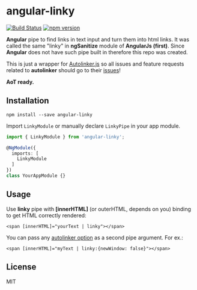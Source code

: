 # angular-linky
[![Build Status](https://travis-ci.org/dzonatan/angular-linky.svg?branch=master)](https://travis-ci.org/dzonatan/angular-linky)
[![npm version](https://badge.fury.io/js/angular-linky.svg)](https://badge.fury.io/js/angular-linky)

**Angular** pipe to find links in text input and turn them into html links. It was called the same "linky" in **ngSanitize** module of **AngularJs (first)**. Since **Angular** does not have such pipe built in therefore this repo was created.

This is just a wrapper for [Autolinker.js](https://github.com/gregjacobs/Autolinker.js) so all issues and feature requests related to **autolinker** should go to their [issues](https://github.com/gregjacobs/Autolinker.js/issues)!

**AoT ready.**


## Installation
`npm install --save angular-linky`

Import `LinkyModule` or manually declare `LinkyPipe` in your app module.
```ts
import { LinkyModule } from 'angular-linky';

@NgModule({
  imports: [
    LinkyModule
  ]
})
class YourAppModule {}
```

## Usage

Use **linky** pipe with **[innerHTML]** (or outerHTML, depends on you) binding to get HTML correctly rendered:

`<span [innerHTML]="yourText | linky"></span>`

You can pass any [autolinker option](https://github.com/gregjacobs/Autolinker.js#options) as a second pipe argument. For ex.:

`<span [innerHTML]="myText | linky:{newWindow: false}"></span>`

## License
MIT

